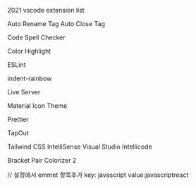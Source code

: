 2021 vscode extension list

Auto Rename Tag
Auto Close Tag

Code Spell Checker

Color Highlight

ESLint

indent-rainbow

Live Server

Material Icon Theme

Prettier

TapOut

Tailwind CSS IntelliSense
Visual Studio Intellicode

Bracket Pair Colorizer 2

// 설정에서 emmet 항목추가 key: javascript value:javascriptreact
